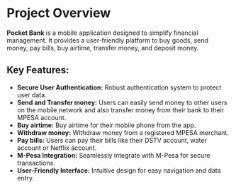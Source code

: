 # **Project Overview**

**Pocket Bank** is a mobile application designed to simplify financial management. It provides a user-friendly platform to buy goods, send money, pay bills, buy airtime, transfer money, and deposit money. 

## **Key Features:**

* **Secure User Authentication:** Robust authentication system to protect user data.
* **Send and Transfer money:** Users can easily send money to other users on the mobile network and also transfer money from their bank to their MPESA account.
* **Buy airtime:** Buy airtime for their mobile phone from the app.
* **Withdraw money:** Withdraw money from a registered MPESA merchant.
* **Pay bills:** Users can pay their bills like their DSTV account, water account or Netflix account.
* **M-Pesa Integration:** Seamlessly integrate with M-Pesa for secure transactions.
* **User-Friendly Interface:** Intuitive design for easy navigation and data entry.
